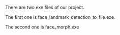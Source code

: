 There are two exe files of our project.

The first one is face_landmark_detection_to_file.exe.

The second one is face_morph.exe
